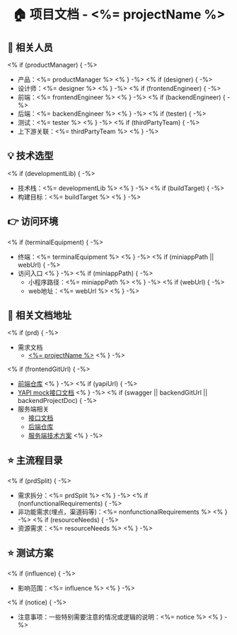<h1 align="center">🏠 项目文档 - <%= projectName %> </h1>

## 👤 相关人员
<% if (productManager) { -%>
* 产品：<%= productManager %>
<% } -%>
<% if (designer) { -%>
* 设计师：<%= designer %>
<% } -%>
<% if (frontendEngineer) { -%>
* 前端：<%= frontendEngineer %>
<% } -%>
<% if (backendEngineer) { -%>
* 后端：<%= backendEngineer %>
<% } -%>
<% if (tester) { -%>
* 测试：<%= tester %>
<% } -%>
<% if (thirdPartyTeam) { -%>
* 上下游关联：<%= thirdPartyTeam %>
<% } -%>


## 💡 技术选型
<% if (developmentLib) { -%>
* 技术栈：<%= developmentLib %>
<% } -%>
<% if (buildTarget) { -%>
* 构建目标：<%= buildTarget %>
<% } -%>


## 👉 访问环境
<% if (terminalEquipment) { -%>
* 终端：<%= terminalEquipment %>
<% } -%>
<% if (miniappPath || webUrl) { -%>
* 访问入口
<% } -%>
<% if (miniappPath) { -%>
    - 小程序路径：<%= miniappPath %>
<% } -%>
<% if (webUrl) { -%>
    - web地址：<%= webUrl %>
<% } -%>


  
## 📃 相关文档地址

<% if (prd) { -%>
* 需求文档
    - [<%= projectName %>](<%= prd %>)
<% } -%>

<% if (frontendGitUrl) { -%>
* [前端仓库](<%= frontendGitUrl %>)
<% } -%>
<% if (yapiUrl) { -%>
* [YAPI mock接口文档](<%= yapiUrl %>)
<% } -%>
<% if (swagger || backendGitUrl || backendProjectDoc) { -%>
* 服务端相关
    - [接口文档](<%= swagger %>)
    - [后端仓库](<%= backendGitUrl %>)
    - [服务端技术方案](<%= backendProjectDoc %>)
<% } -%>

## ⭐️ 主流程目录

<% if (prdSplit) { -%>
* 需求拆分：<%= prdSplit %>
<% } -%>
<% if (nonfunctionalRequirements) { -%>
* 非功能需求(埋点，渠道码等)：<%= nonfunctionalRequirements %>
<% } -%>
<% if (resourceNeeds) { -%>
* 资源需求：<%= resourceNeeds %>
<% } -%>


## ⭐️ 测试方案

<% if (influence) { -%>
* 影响范围：<%= influence %>
<% } -%>

<% if (notice) { -%>
* 注意事项：一些特别需要注意的情况或逻辑的说明：<%= notice %>
<% } -%>